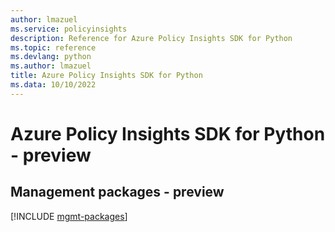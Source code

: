 ```yaml
---
author: lmazuel
ms.service: policyinsights
description: Reference for Azure Policy Insights SDK for Python
ms.topic: reference
ms.devlang: python
ms.author: lmazuel
title: Azure Policy Insights SDK for Python
ms.data: 10/10/2022
---
```

# Azure Policy Insights SDK for Python - preview

## Management packages - preview
[!INCLUDE [mgmt-packages](policy-insights-mgmt-index.md)]